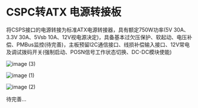 # CSPC转ATX 电源转接板

将CSPS接口的电源转接为标准ATX电源转接器，具有额定750W功率(5V 30A、3.3V 30A、5Vsb 10A、12V视电源决定)，具备基本过欠压保护、软起动、电压补偿、PMBus监控(待完善)，主板预留I2C通信接口、线损补偿输入接口、12V常电及调试拨码开关(强制启动、POSN信号工作状态切换、DC-DC模块使能)

![image (3)](CSPC-To-ATX/tree/main/CSPS%20To%20AXT%20Power/image/image(3).jpg)

![image (1)](CSPC-To-ATX/tree/main/CSPS%20To%20AXT%20Power/image/image(1).jpg)

![image (2)](CSPC-To-ATX/tree/main/CSPS%20To%20AXT%20Power/image/image(2).jpg)

待完善...
